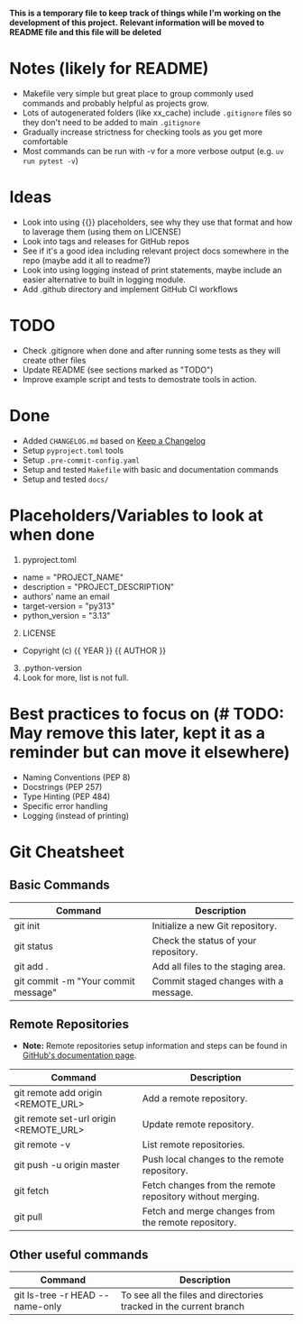 **This is a temporary file to keep track of things while I'm working on the development of this project.**
**Relevant information will be moved to README file and this file will be deleted**
# Notes (likely for README)
- Makefile very simple but great place to group commonly used commands and probably helpful as projects grow.
- Lots of autogenerated folders (like xx_cache) include `.gitignore` files so they don't need to be added to main `.gitignore`
- Gradually increase strictness for checking tools as you get more comfortable
- Most commands can be run with -v for a more verbose output (e.g. `uv run pytest -v`)

# Ideas
- Look into using {{}} placeholders, see why they use that format and how to laverage them (using them on LICENSE)
- Look into tags and releases for GitHub repos
- See if it's a good idea including relevant project docs somewhere in the repo (maybe add it all to readme?)
- Look into using logging instead of print statements, maybe include an easier alternative to built in logging module.
- Add .github directory and implement GitHub CI workflows


# TODO
- Check .gitignore when done and after running some tests as they will create other files
- Update README (see sections marked as "TODO")
- Improve example script and tests to demostrate tools in action.


 # Done
- Added `CHANGELOG.md` based on [Keep a Changelog](https://keepachangelog.com/en/1.0.0/)
- Setup `pyproject.toml` tools
- Setup `.pre-commit-config.yaml`
- Setup and tested `Makefile` with basic and documentation commands 
- Setup and tested `docs/`

# Placeholders/Variables to look at when done
1. pyproject.toml
- name = "PROJECT_NAME"
- description = "PROJECT_DESCRIPTION"
- authors' name an email
- target-version = "py313"
- python_version = "3.13"
2. LICENSE
- Copyright (c) {{ YEAR }} {{ AUTHOR }}
3. .python-version
4. Look for more, list is not full.


# Best practices to focus on (# TODO: May remove this later, kept it as a reminder but can move it elsewhere)
- Naming Conventions (PEP 8)
- Docstrings (PEP 257)
- Type Hinting (PEP 484)
- Specific error handling
- Logging (instead of printing)


# Git Cheatsheet

## Basic Commands

| **Command** | **Description** |
| --- | --- |
| git init | Initialize a new Git repository. |
| git status | Check the status of your repository. |
| git add . | Add all files to the staging area. |
| git commit -m "Your commit message" | Commit staged changes with a message. |

## Remote Repositories
- **Note:** Remote repositories setup information and steps can be found in [GitHub's documentation page](https://docs.github.com/en/get-started/git-basics/about-remote-repositories).

| **Command** | **Description** |
| --- | --- |
| git remote add origin <REMOTE_URL> | Add a remote repository. |
| git remote set-url origin <REMOTE_URL> | Update remote repository. |
| git remote -v | List remote repositories. |
| git push -u origin master | Push local changes to the remote repository. |
| git fetch | Fetch changes from the remote repository without merging. |
| git pull | Fetch and merge changes from the remote repository. |

## Other useful commands

| **Command** | **Description** |
| --- | --- |
| git ls-tree -r HEAD --name-only | To see all the files and directories tracked in the current branch |
